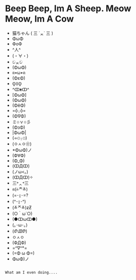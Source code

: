 <h1>Beep Beep, Im A Sheep. Meow Meow, Im A Cow</h1>

- 猫ちゃん ( 三 ˙ᆽ˙ 三 )
- ΦωΦ
- ФоФ
- ^人^
- (・∀・)
- චᆽච
- (ΦωΦ)
- ฅ•ω•ฅ
- (ΦεΦ)
- ʘ̥ꀾʘ̥
- ^ↀᴥↀ^
- [ΦωΦ]
- (ΦωΦ)
- (ΦёΦ)
- =ộ⍛ộ=
- (Φ∇Φ)
- ミ๏ｖ๏彡
- (ΦзΦ)
- |ΦωΦ|
- (⌯⊙⍛⊙)
- (ㅇㅅㅇ❀)
- *ΦωΦ)ノ
- (Ф∀Ф)
- (Φ_Φ)
- (ↀДↀ)
- (ノω<。)
- (ↀДↀ)✧
- 三˃ᆺ˂三
- ฅ(≚ᄌ≚)
- (=･ｪ･=?
- (^･ｪ･^)
- (≚ᄌ≚)ƶƵ
- (○｀ω´○)
- (●ↀωↀ●)
- (｡･ω･｡)
- (*Φ皿Φ*)
- ㅇㅅㅇ
- (ФДФ)
- =^∇^*=
- (=Φ ω Φ=)
- ΦωΦ)ノ

<code>
What am I even doing....
</code>

